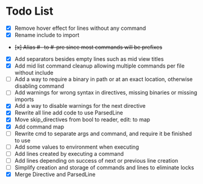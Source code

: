 # Todo List

- [x] Remove hover effect for lines without any command
- [x] Rename include to import
- ~~[x] Alias #- to #-pre since most commands will be prefixes~~
- [x] Add separators besides empty lines such as mid view titles
- [x] Add mid list command cleanup allowing multiple commands per file without include
- [ ] Add a way to require a binary in path or at an exact location, otherwise disabling command
- [ ] Add warnings for wrong syntax in directives, missing binaries or missing imports
- [x] Add a way to disable warnings for the next directive
- [x] Rewrite all line add code to use ParsedLine
- [x] Move skip_directives from bool to reader, edit: to map
- [x] Add command map
- [ ] Rewrite cmd to separate args and command, and require it be finished to use
- [ ] Add some values to environment when executing
- [ ] Add lines created by executing a command
- [ ] Add lines depending on success of next or previous line creation
- [ ] Simplify creation and storage of commands and lines to eliminate locks
- [x] Merge Directive and ParsedLine
